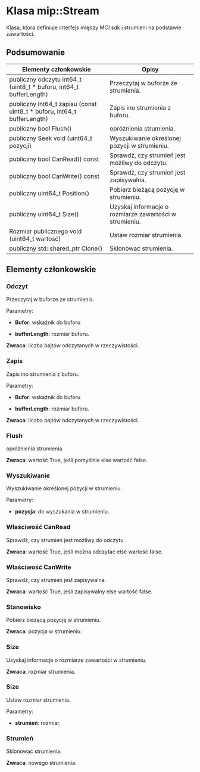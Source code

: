 # <a name="class-mipstream"></a>Klasa mip::Stream 
Klasa, która definiuje interfejs między MCI sdk i strumieni na podstawie zawartości.
  
## <a name="summary"></a>Podsumowanie
 Elementy członkowskie                        | Opisy                                
--------------------------------|---------------------------------------------
 publiczny odczytu int64_t (uint8_t * buforu, int64_t bufferLength)  |  Przeczytaj w buforze ze strumienia.
 publiczny int64_t zapisu (const uint8_t * buforu, int64_t bufferLength)  |  Zapis ino strumienia z buforu.
 publiczny bool Flush()  |  opróżnienia strumienia.
 publiczny Seek void (uint64_t pozycji)  |  Wyszukiwanie określonej pozycji w strumieniu.
 publiczny bool CanRead() const  |  Sprawdź, czy strumień jest możliwy do odczytu.
 publiczny bool CanWrite() const  |  Sprawdź, czy strumień jest zapisywalna.
 publiczny uint64_t Position()  |  Pobierz bieżącą pozycję w strumieniu.
 publiczny uint64_t Size()  |  Uzyskaj informacje o rozmiarze zawartości w strumieniu.
 Rozmiar publicznego void (uint64_t wartość)  |  Ustaw rozmiar strumienia.
publiczny std::shared_ptr<Stream> Clone()  |  Sklonować strumienia.
  
## <a name="members"></a>Elementy członkowskie
  
### <a name="read"></a>Odczyt
Przeczytaj w buforze ze strumienia.

Parametry:  
* **Bufor**: wskaźnik do buforu 


* **bufferLength**: rozmiar buforu. 



  
**Zwraca**: liczba bajtów odczytanych w rzeczywistości.
  
### <a name="write"></a>Zapis
Zapis ino strumienia z buforu.

Parametry:  
* **Bufor**: wskaźnik do buforu 


* **bufferLength**: rozmiar buforu. 



  
**Zwraca**: liczba bajtów odczytanych w rzeczywistości.
  
### <a name="flush"></a>Flush
opróżnienia strumienia.

  
**Zwraca**: wartość True, jeśli pomyślnie else wartość false.
  
### <a name="seek"></a>Wyszukiwanie
Wyszukiwanie określonej pozycji w strumieniu.

Parametry:  
* **pozycja**: do wyszukania w strumieniu.


  
### <a name="canread"></a>Właściwość CanRead
Sprawdź, czy strumień jest możliwy do odczytu.

  
**Zwraca**: wartość True, jeśli można odczytać else wartość false.
  
### <a name="canwrite"></a>Właściwość CanWrite
Sprawdź, czy strumień jest zapisywalna.

  
**Zwraca**: wartość True, jeśli zapisywalny else wartość false.
  
### <a name="position"></a>Stanowisko
Pobierz bieżącą pozycję w strumieniu.

  
**Zwraca**: pozycja w strumieniu.
  
### <a name="size"></a>Size
Uzyskaj informacje o rozmiarze zawartości w strumieniu.

  
**Zwraca**: rozmiar strumienia.
  
### <a name="size"></a>Size
Ustaw rozmiar strumienia.

Parametry:  
* **strumień**: rozmiar.


  
### <a name="stream"></a>Strumień
Sklonować strumienia.

  
**Zwraca**: nowego strumienia.